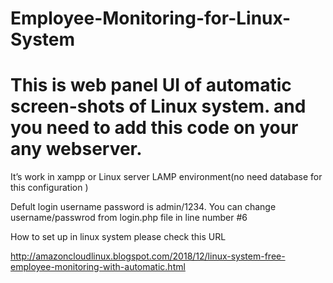 # Employee-Monitoring-for-Linux-System

# This is web panel UI of automatic screen-shots of Linux system. and you need to add this code on your any webserver.

It’s work in xampp or Linux server LAMP environment(no need database for this configuration )

Defult login username password is admin/1234.
You can change username/passwrod from login.php file in line number #6

How to set up in linux system please check this URL 

http://amazoncloudlinux.blogspot.com/2018/12/linux-system-free-employee-monitoring-with-automatic.html


